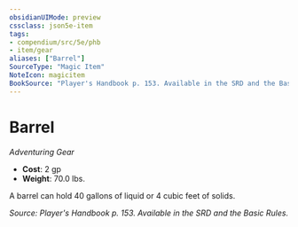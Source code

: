 ```yaml
---
obsidianUIMode: preview
cssclass: json5e-item
tags:
- compendium/src/5e/phb
- item/gear
aliases: ["Barrel"]
SourceType: "Magic Item"
NoteIcon: magicitem
BookSource: "Player's Handbook p. 153. Available in the SRD and the Basic Rules."
---
```

# Barrel
*Adventuring Gear*  

- **Cost**: 2 gp
- **Weight**: 70.0 lbs.

A barrel can hold 40 gallons of liquid or 4 cubic feet of solids.

*Source: Player's Handbook p. 153. Available in the SRD and the Basic Rules.*